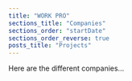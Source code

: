```yaml
---
title: "WORK PRO"
sections_title: "Companies"
sections_order: "startDate"
sections_order_reverse: true
posts_title: "Projects"
---
```


Here are the different companies...